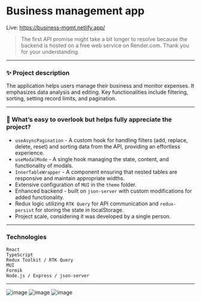 # Business management app

Live: https://business-mgmt.netlify.app/

> The first API promise might take a bit longer to resolve because the backend is hosted on a free web service on Render.com. Thank you for your understanding.

---

### ✨ Project description

The application helps users manage their business and monitor expenses. It emphasizes data analysis and editing. Key functionalities include filtering, sorting, setting record limits, and pagination.

---

### 🙌 What’s easy to overlook but helps fully appreciate the project?

- `useAsyncPagination` - A custom hook for handling filters (add, replace, delete, reset) and sorting data from the API, providing an effortless experience.
- `useModalMode` - A single hook managing the state, content, and functionality of modals.
- `InnerTableWrapper` - A component ensuring that nested tables are responsive and maintain appropriate widths.
- Extensive configuration of `MUI` in the `theme` folder.
- Enhanced backend - built on `json-server` with custom modifications for added functionality.
- Redux logic utilizing `RTK Query` for API communication and `redux-persist` for storing the state in localStorage.
- Project scale, considering it was developed by a single person.

---

### Technologies

```
React
TypeScript
Redux Toolkit / RTK Query
MUI
Formik
Node.js / Express / json-server
```

---

![image](https://github.com/user-attachments/assets/3064558e-f765-4387-a97d-3c8414d7754f) ![image](https://github.com/user-attachments/assets/1c48b24a-7c85-43ee-a5e7-3ea3f6c6d5c6) ![image](https://github.com/user-attachments/assets/0d660c57-645f-44ae-821a-48ed1dcf0dea)



